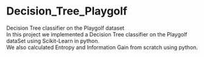 # Decision_Tree_Playgolf
Decision Tree classifier on the Playgolf dataset<br>
In this project we implemented a Decision Tree classifier on the Playgolf dataSet using Scikit-Learn in python.<br>
We also calculated Entropy and Information Gain from scratch using python.
